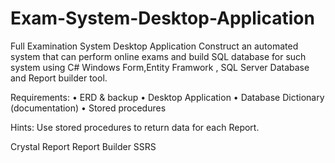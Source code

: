# Exam-System-Desktop-Application
Full Examination System Desktop Application Construct an automated system that can perform online exams and build SQL database for such system using C# Windows Form,Entity Framwork , SQL Server Database and Report builder tool.

Requirements:
•	ERD & backup
•	Desktop Application
•	Database Dictionary (documentation)
•	Stored procedures

Hints:
	Use stored procedures to return data for each Report.

   Crystal Report
   Report Builder 
   SSRS
